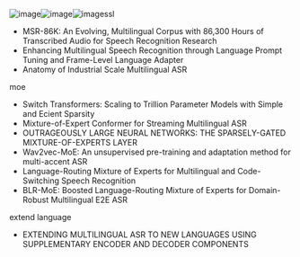 ![image](https://github.com/user-attachments/assets/57dccffc-2093-4df3-abbd-067bef9f019b)![image](https://github.com/user-attachments/assets/bc5a2850-1f79-467c-97ff-b7d6e4ba9628)![image](https://github.com/user-attachments/assets/1e27c1de-f433-43d8-aca4-de42d73fc0a2)ssl
- MSR-86K: An Evolving, Multilingual Corpus with 86,300 Hours of Transcribed Audio for Speech Recognition Research
- Enhancing Multilingual Speech Recognition through Language Prompt Tuning and Frame-Level Language Adapter
- Anatomy of Industrial Scale Multilingual ASR


moe
- Switch Transformers: Scaling to Trillion Parameter Models with Simple and Ecient Sparsity
- Mixture-of-Expert Conformer for Streaming Multilingual ASR
- OUTRAGEOUSLY LARGE NEURAL NETWORKS: THE SPARSELY-GATED MIXTURE-OF-EXPERTS LAYER
- Wav2vec-MoE: An unsupervised pre-training and adaptation method for multi-accent ASR
- Language-Routing Mixture of Experts for Multilingual and Code-Switching Speech Recognition
- BLR-MoE: Boosted Language-Routing Mixture of Experts for Domain-Robust Multilingual E2E ASR


extend language
- EXTENDING MULTILINGUAL ASR TO NEW LANGUAGES USING SUPPLEMENTARY ENCODER AND DECODER COMPONENTS

